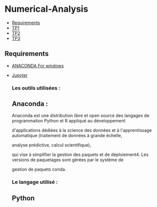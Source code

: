 # Numerical-Analysis
<!-- START doctoc generated TOC please keep comment here to allow auto update -->
<!-- DON'T EDIT THIS SECTION, INSTEAD RE-RUN doctoc TO UPDATE -->


- [Requirements](#requirements)
- [TP1][TP1]
- [TP2][TP2]
- [TP3][TP3]

<!-- END doctoc generated TOC please keep comment here to allow auto update -->
## Requirements

* [ANACONDA For windows][ANACONDA] 
* [Jupyter][Jup]


  
  ### Les outils utilisées : 
  
    ## Anaconda :
  
  Anaconda est une distribution libre et open source des langages de programmation Python et R appliqué au développement 
  
  d'applications dédiées à la science des données et à l'apprentissage automatique (traitement de données à grande échelle, 
  
  analyse prédictive, calcul scientifique),
  
  qui vise à simplifier la gestion des paquets et de déploiement4. Les versions de paquetages sont gérées par le système de 
  
  gestion de paquets conda. 
  
  ### Le langage utilisé : 
 
    ## Python 
 
[ANACONDA]: https://www.anaconda.com/products/individual
[Jup]: https://jupyter.org/
[TP1]: https://github.com/IbtihelKalthoum/Numerical-Analysis/tree/main/TP1
[TP2]: https://github.com/IbtihelKalthoum/Numerical-Analysis/tree/main/TP2
[TP3]:
[![Binder](https://mybinder.org/badge_logo.svg)](https://mybinder.org/v2/gh/IbtihelKalthoum/Numerical-Analysis/main)
